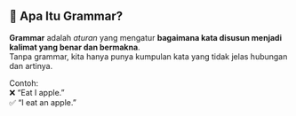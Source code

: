 ## 🧩 Apa Itu Grammar?

**Grammar** adalah _aturan_ yang mengatur **bagaimana kata disusun menjadi kalimat yang benar dan bermakna**.  
Tanpa grammar, kita hanya punya kumpulan kata yang tidak jelas hubungan dan artinya.

Contoh:  
❌ “Eat I apple.”  
✅ “I eat an apple.”